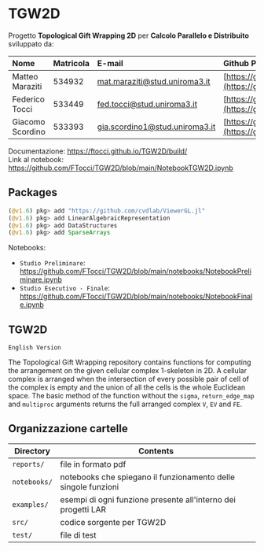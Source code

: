 # TGW2D

Progetto **Topological Gift Wrapping 2D** per **Calcolo Parallelo e Distribuito** sviluppato da:

| Nome | Matricola | E-mail | Github Profile |  
|:---|:---|:---|:---|  
| Matteo Maraziti | 534932 | mat.maraziti@stud.uniroma3.it | [https://github.com/matteomaraziti](https://github.com/matteomaraziti)|  
| Federico Tocci | 533449 | fed.tocci@stud.uniroma3.it | [https://github.com/FTocci](https://github.com/FTocci) |  
| Giacomo Scordino | 533393 | gia.scordino1@stud.uniroma3.it | [https://github.com/GiacomoScordino](https://github.com/GiacomoScordino)| 

Documentazione: https://ftocci.github.io/TGW2D/build/  
Link al notebook: https://github.com/FTocci/TGW2D/blob/main/NotebookTGW2D.ipynb

## Packages

```julia
(@v1.6) pkg> add "https://github.com/cvdlab/ViewerGL.jl"
(@v1.6) pkg> add LinearAlgebraicRepresentation
(@v1.6) pkg> add DataStructures
(@v1.6) pkg> add SparseArrays
```

Notebooks:
 - `Studio Preliminare`: https://github.com/FTocci/TGW2D/blob/main/notebooks/NotebookPreliminare.ipynb
 - `Studio Esecutivo - Finale`: https://github.com/FTocci/TGW2D/blob/main/notebooks/NotebookFinale.ipynb
 
 
## TGW2D
`English Version`

The Topological Gift Wrapping repository contains functions for computing the arrangement on the given cellular complex 1-skeleton in 2D.
A cellular complex is arranged when the intersection of every possible pair of cell
of the complex is empty and the union of all the cells is the whole Euclidean space.
The basic method of the function without the `sigma`, `return_edge_map` and `multiproc` arguments
returns the full arranged complex `V`, `EV` and `FE`.

## Organizzazione cartelle

| Directory         | Contents                                                           |
| -                 | -                                                                  |
| `reports/`        | file in formato pdf                                                |
| `notebooks/`      | notebooks che spiegano il funzionamento delle singole funzioni     |
| `examples/`       | esempi di ogni funzione presente all'interno dei progetti LAR      |
| `src/`            | codice sorgente per TGW2D                                          |
| `test/`           | file di test                                                       |
